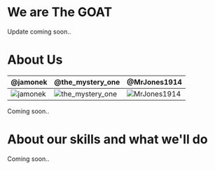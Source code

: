 We are The GOAT
================

Update coming soon..


About Us
===========================

| @jamonek | @the_mystery_one | @MrJones1914
|--- |--- |---
| ![jamonek](https://pbs.twimg.com/profile_images/531868003521269761/SEl1Ri5I.jpeg) | ![the_mystery_one](https://pbs.twimg.com/profile_images/520661492153077760/uGelVzez.jpeg) | ![MrJones1914](https://pbs.twimg.com/profile_images/535657314687410176/69ZhigHM.jpeg)

Coming soon..


About our skills and what we'll do
=======
Coming soon..